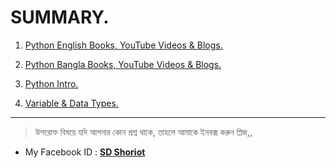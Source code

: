 # SUMMARY.


1. [Python English Books, YouTube Videos & Blogs.](https://github.com/sdshoriot/SD_Shoriot_Library/blob/master/1.%20Python/0.%20Book/1.%20English%20Book%2CVideos%20%26%20Blogs.md)

2. [Python Bangla Books, YouTube Videos & Blogs.](https://github.com/sdshoriot/SD_Shoriot_Library/blob/master/1.%20Python/0.%20Book/2.%20Bangla%20Books%2CVideos%20%26%20Blogs.md)

3. [Python Intro.](https://github.com/sdshoriot/SD_Shoriot_Library/blob/master/1.%20Python/2.%20Python%20Intro.md)

4. [Variable & Data Types.](https://github.com/sdshoriot/SD_Shoriot_Library/blob/master/1.%20Python/3.%20Variables%20%26%20Data%20Types.md)
---

> উপরোক্ত বিষয়ে যদি আপনার কোন প্রশ্ন থাকে, তাহলে আমাকে ইনবক্স করুন প্লিজ,,

* My Facebook ID :  **[SD Shoriot](https://www.facebook.com/shoriot)**